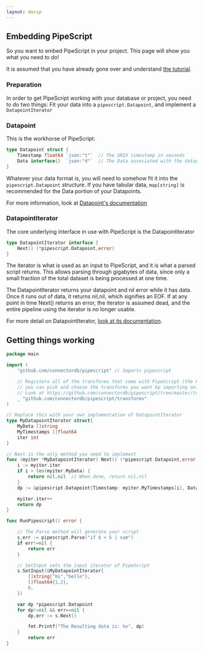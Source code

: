 ```yaml
---
layout: docsp
---
```

## Embedding PipeScript

So you want to embed PipeScript in your project. This page will show you what you need to do!

It is assumed that you have already gone over and understand [the tutorial](basics.html).

### Preparation

In order to get PipeScript working with your database or project, you need to do two things: Fit your data into a `pipescript.Datapoint`, and implement a `DatapointIterator`

### Datapoint

This is the workhorse of PipeScript:

```go
type Datapoint struct {
	Timestamp float64 `json:"t"`  // The UNIX timestamp in seconds
	Data interface{}  `json:"d"`  // The Data associated with the datapoint
}
```

Whatever your data format is, you will need to somehow fit it into the `pipescript.Datapoint` structure. If you have tabular data, `map[string]` is recommended for the Data portion of your Datapoints.

For more information, look at [Datapoint's documentation](https://godoc.org/github.com/connectordb/pipescript#Datapoint)

### DatapointIterator


The core underlying interface in use with PipeScript is the DatapointIterator

```go
type DatapointIterator interface {
	Next() (*pipescript.Datapoint,error)
}
```

The iterator is what is used as an input to PipeScript, and it is what a parsed script returns. This allows parsing through gigabytes of data, since only a small fraction of the total dataset is being processed at one time.

The DatapointIterator returns your datapoint and nil error while it has data. Once it runs out of data, it returns nil,nil, which signifies an EOF. If at any point in time Next() returns an error, the iterator is assumed dead, and the entire pipeline using the iterator is no longer usable.

For more detail on DatapointIterator, [look at its documentation](https://godoc.org/github.com/connectordb/pipescript#DatapointIterator).


## Getting things working

```go
package main

import (
	"github.com/connectordb/pipescript"	// Imports pipescript

	// Registers all of the transforms that come with PipeScript (the PipeScript 'standard library').
	// you can pick and choose the transforms you want by importing only the sub-directories you want.
	// Look at https://github.com/connectordb/pipescript/tree/master/transforms for details
	_ "github.com/connectordb/pipescript/transforms"
)

// Replace this with your own implementation of DatapointIterator
type MyDatapointIterator struct{
	MyData []string
	MyTimestamps []float64
	iter int
}

// Next is the only method you need to implement
func (myiter *MyDatapointIterator) Next() (*pipescript.Datapoint,error) {
	i := myiter.iter
	if i > len(myiter.MyData) {
		return nil,nil	// When done, return nil,nil
	}
	dp := &pipescript.Datapoint{Timestamp: myiter.MyTimestamps[i], Data: myiter.MyData[i]}

	myiter.iter++
	return dp
}

func RunPipescript() error {

	// The Parse method will generate your script
	s,err := pipescript.Parse("if $ < 5 | sum")
	if err!=nil {
		return err
	}

	// SetInput sets the input iterator of PipeScript
	s.SetInput(&MyDatapointIterator{
		[]string{"hi","hello"},
		[]float64{1,2},
		0,
	})

	var dp *pipescript.Datapoint
	for dp!=nil && err==nil {
		dp,err := s.Next()

		fmt.Printf("The Resulting data is: %v", dp)
	}
        return err
}

```
